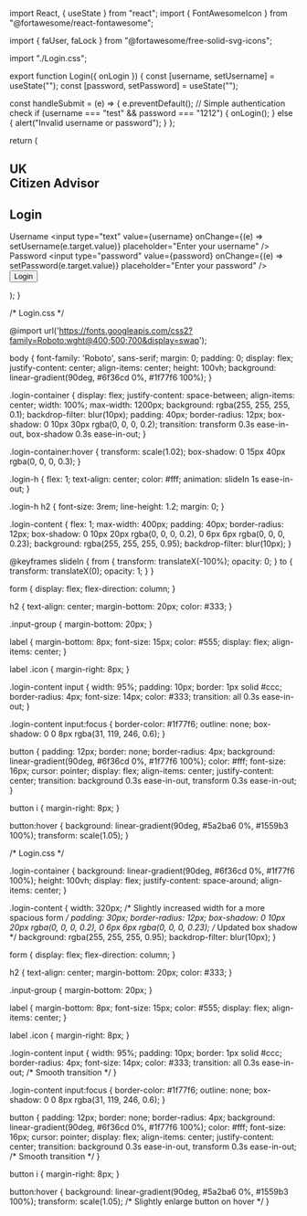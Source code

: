 import React, { useState } from "react";
import { FontAwesomeIcon } from "@fortawesome/react-fontawesome";

import { faUser, faLock } from "@fortawesome/free-solid-svg-icons";

import "./Login.css";

export function Login({ onLogin }) {
  const [username, setUsername] = useState("");
  const [password, setPassword] = useState("");

  const handleSubmit = (e) => {
    e.preventDefault();
    // Simple authentication check
    if (username === "test" && password === "1212") {
      onLogin();
    } else {
      alert("Invalid username or password");
    }
  };

  return (
    <div className="login-container">
      <div className="login-h">
       <h2>UK <br/> Citizen Advisor</h2>
      </div>
      <div className="login-content">
        <form onSubmit={handleSubmit}>
          <h2>Login</h2>
          <div className="input-group">
            <label>
              <FontAwesomeIcon className="icon" icon={faUser} /> Username
            </label>
            <input
              type="text"
              value={username}
              onChange={(e) => setUsername(e.target.value)}
              placeholder="Enter your username"
            />
          </div>
          <div className="input-group">
            <label>
              <FontAwesomeIcon className="icon" icon={faLock} /> Password
            </label>
            <input
              type="password"
              value={password}
              onChange={(e) => setPassword(e.target.value)}
              placeholder="Enter your password"
            />
          </div>
          <button type="submit">
            <i className="fas fa-sign-in-alt"></i> Login
          </button>
        </form>
      </div>
    </div>
  );
}










/* Login.css */

@import url('https://fonts.googleapis.com/css2?family=Roboto:wght@400;500;700&display=swap');

body {
  font-family: 'Roboto', sans-serif;
  margin: 0;
  padding: 0;
  display: flex;
  justify-content: center;
  align-items: center;
  height: 100vh;
  background: linear-gradient(90deg, #6f36cd 0%, #1f77f6 100%);
}

.login-container {
  display: flex;
  justify-content: space-between;
  align-items: center;
  width: 100%;
  max-width: 1200px;
  background: rgba(255, 255, 255, 0.1);
  backdrop-filter: blur(10px);
  padding: 40px;
  border-radius: 12px;
  box-shadow: 0 10px 30px rgba(0, 0, 0, 0.2);
  transition: transform 0.3s ease-in-out, box-shadow 0.3s ease-in-out;
}

.login-container:hover {
  transform: scale(1.02);
  box-shadow: 0 15px 40px rgba(0, 0, 0, 0.3);
}

.login-h {
  flex: 1;
  text-align: center;
  color: #fff;
  animation: slideIn 1s ease-in-out;
}

.login-h h2 {
  font-size: 3rem;
  line-height: 1.2;
  margin: 0;
}

.login-content {
  flex: 1;
  max-width: 400px;
  padding: 40px;
  border-radius: 12px;
  box-shadow: 0 10px 20px rgba(0, 0, 0, 0.2), 0 6px 6px rgba(0, 0, 0, 0.23);
  background: rgba(255, 255, 255, 0.95);
  backdrop-filter: blur(10px);
}

@keyframes slideIn {
  from {
    transform: translateX(-100%);
    opacity: 0;
  }
  to {
    transform: translateX(0);
    opacity: 1;
  }
}

form {
  display: flex;
  flex-direction: column;
}

h2 {
  text-align: center;
  margin-bottom: 20px;
  color: #333;
}

.input-group {
  margin-bottom: 20px;
}

label {
  margin-bottom: 8px;
  font-size: 15px;
  color: #555;
  display: flex;
  align-items: center;
}

label .icon {
  margin-right: 8px;
}

.login-content input {
  width: 95%;
  padding: 10px;
  border: 1px solid #ccc;
  border-radius: 4px;
  font-size: 14px;
  color: #333;
  transition: all 0.3s ease-in-out;
}

.login-content input:focus {
  border-color: #1f77f6;
  outline: none;
  box-shadow: 0 0 8px rgba(31, 119, 246, 0.6);
}

button {
  padding: 12px;
  border: none;
  border-radius: 4px;
  background: linear-gradient(90deg, #6f36cd 0%, #1f77f6 100%);
  color: #fff;
  font-size: 16px;
  cursor: pointer;
  display: flex;
  align-items: center;
  justify-content: center;
  transition: background 0.3s ease-in-out, transform 0.3s ease-in-out;
}

button i {
  margin-right: 8px;
}

button:hover {
  background: linear-gradient(90deg, #5a2ba6 0%, #1559b3 100%);
  transform: scale(1.05);
}





/* Login.css */

.login-container {
  background: linear-gradient(90deg, #6f36cd 0%, #1f77f6 100%);
  height: 100vh;
  display: flex;
  justify-content: space-around;
  align-items: center;
}

.login-content {
  width: 320px; /* Slightly increased width for a more spacious form */
  padding: 30px;
  border-radius: 12px;
  box-shadow: 0 10px 20px rgba(0, 0, 0, 0.2), 0 6px 6px rgba(0, 0, 0, 0.23); /* Updated box shadow */
  background: rgba(255, 255, 255, 0.95);
  backdrop-filter: blur(10px);
}


form {
  display: flex;
  flex-direction: column;
}

h2 {
  text-align: center;
  margin-bottom: 20px;
  color: #333;
}

.input-group {
  margin-bottom: 20px;
}

label {
  margin-bottom: 8px;
  font-size: 15px;
  color: #555;
  display: flex;
  align-items: center;
}

label .icon {
  margin-right: 8px;
}

.login-content input {
  width: 95%;
  padding: 10px;
  border: 1px solid #ccc;
  border-radius: 4px;
  font-size: 14px;
  color: #333;
  transition: all 0.3s ease-in-out; /* Smooth transition */
}

.login-content input:focus {
  border-color: #1f77f6;
  outline: none;
  box-shadow: 0 0 8px rgba(31, 119, 246, 0.6);
}

button {
  padding: 12px;
  border: none;
  border-radius: 4px;
  background: linear-gradient(90deg, #6f36cd 0%, #1f77f6 100%);
  color: #fff;
  font-size: 16px;
  cursor: pointer;
  display: flex;
  align-items: center;
  justify-content: center;
  transition: background 0.3s ease-in-out, transform 0.3s ease-in-out; /* Smooth transition */
}

button i {
  margin-right: 8px;
}

button:hover {
  background: linear-gradient(90deg, #5a2ba6 0%, #1559b3 100%);
  transform: scale(1.05); /* Slightly enlarge button on hover */
}
